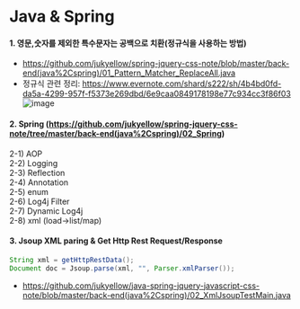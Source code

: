 # Java & Spring

#### 1. 영문,숫자를 제외한 특수문자는 공백으로 치환(정규식을 사용하는 방법)   
- https://github.com/jukyellow/spring-jquery-css-note/blob/master/back-end(java%2Cspring)/01_Pattern_Matcher_ReplaceAll.java  
- 정규식 관련 정리: https://www.evernote.com/shard/s222/sh/4b4bd0fd-da5a-4299-957f-f5373e269dbd/6e9caa0849178198e77c934cc3f86f03  
![image](https://user-images.githubusercontent.com/45334819/58895126-34777480-872e-11e9-992b-334688d44d07.png)  

#### 2. Spring (https://github.com/jukyellow/spring-jquery-css-note/tree/master/back-end(java%2Cspring)/02_Spring)  
2-1) AOP  
2-2) Logging  
2-3) Reflection  
2-4) Annotation  
2-5) enum  
2-6) Log4j Filter  
2-7) Dynamic Log4j  
2-8) xml (load->list/map)

#### 3. Jsoup XML paring & Get Http Rest Request/Response
``` java
String xml = getHttpRestData();
Document doc = Jsoup.parse(xml, "", Parser.xmlParser());
```
- https://github.com/jukyellow/java-spring-jquery-javascript-css-note/blob/master/back-end(java%2Cspring)/02_XmlJsoupTestMain.java  


